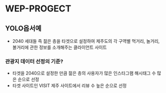 # WEP-PROGECT

## YOLO옵서예
* 2040 세대들 즉 젊은 층을 타겟으로 설정하여 제주도의 각 구역별 먹거리, 놀거리, 볼거리에 관한 정보를 소개해주는 클라이언트 사이트

### 관광지 데이터 선정의 기준?
* 타겟을 2040으로 설정한 만큼 젊은 층의 사용자가 많은 인스타그램 해시태그 수 많은 순으로 선정
* 타겟 사이트인 VISIT 제주 사이트에서 리뷰 수 높은 순으로 선정


